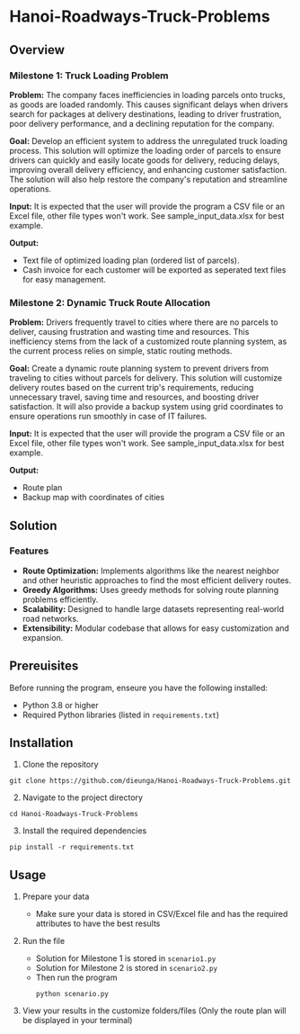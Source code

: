 # Hanoi-Roadways-Truck-Problems

## Overview
### Milestone 1: Truck Loading Problem
**Problem:**
The company faces inefficiencies in loading parcels onto trucks, as goods are loaded randomly. This causes significant delays when drivers search for packages at delivery destinations, leading to driver frustration, poor delivery performance, and a declining reputation for the company.

**Goal:** 
Develop an efficient system to address the unregulated truck loading process. This solution will optimize the loading order of parcels to ensure drivers can quickly and easily locate goods for delivery, reducing delays, improving overall delivery efficiency, and enhancing customer satisfaction. The solution will also help restore the company's reputation and streamline operations.

**Input:**
It is expected that the user will provide the program a CSV file or an Excel file, other file types won't work. See sample_input_data.xlsx for best example.

**Output:**
- Text file of optimized loading plan (ordered list of parcels).
- Cash invoice for each customer will be exported as seperated text files for easy management.

### Milestone 2: Dynamic Truck Route Allocation
**Problem:**
Drivers frequently travel to cities where there are no parcels to deliver, causing frustration and wasting time and resources. This inefficiency stems from the lack of a customized route planning system, as the current process relies on simple, static routing methods.

**Goal:** 
Create a dynamic route planning system to prevent drivers from traveling to cities without parcels for delivery. This solution will customize delivery routes based on the current trip's requirements, reducing unnecessary travel, saving time and resources, and boosting driver satisfaction. It will also provide a backup system using grid coordinates to ensure operations run smoothly in case of IT failures.

**Input:**
It is expected that the user will provide the program a CSV file or an Excel file, other file types won't work. See sample_input_data.xlsx for best example.

**Output:**
- Route plan
- Backup map with coordinates of cities

## Solution 
### Features 
- **Route Optimization:** Implements algorithms like the nearest neighbor and other heuristic approaches to find the most efficient delivery routes.
- **Greedy Algorithms:** Uses greedy methods for solving route planning problems efficiently.
- **Scalability:** Designed to handle large datasets representing real-world road networks.
- **Extensibility:** Modular codebase that allows for easy customization and expansion.

## Prereuisites 
Before running the program, enseure you have the following installed:
- Python 3.8 or higher
- Required Python libraries (listed in ``requirements.txt``)

## Installation 
1. Clone the repository
```
git clone https://github.com/dieunga/Hanoi-Roadways-Truck-Problems.git
```

2. Navigate to the project directory
```
cd Hanoi-Roadways-Truck-Problems
```

3. Install the required dependencies
```
pip install -r requirements.txt
```

## Usage 
1. Prepare your data
   - Make sure your data is stored in CSV/Excel file and has the required attributes to have the best results

2. Run the file
   - Solution for Milestone 1 is stored in ``scenario1.py``
   - Solution for Milestone 2 is stored in ``scenario2.py``
   - Then run the program
     ```
     python scenario.py
     ```
3. View your results in the customize folders/files (Only the route plan will be displayed in your terminal)

